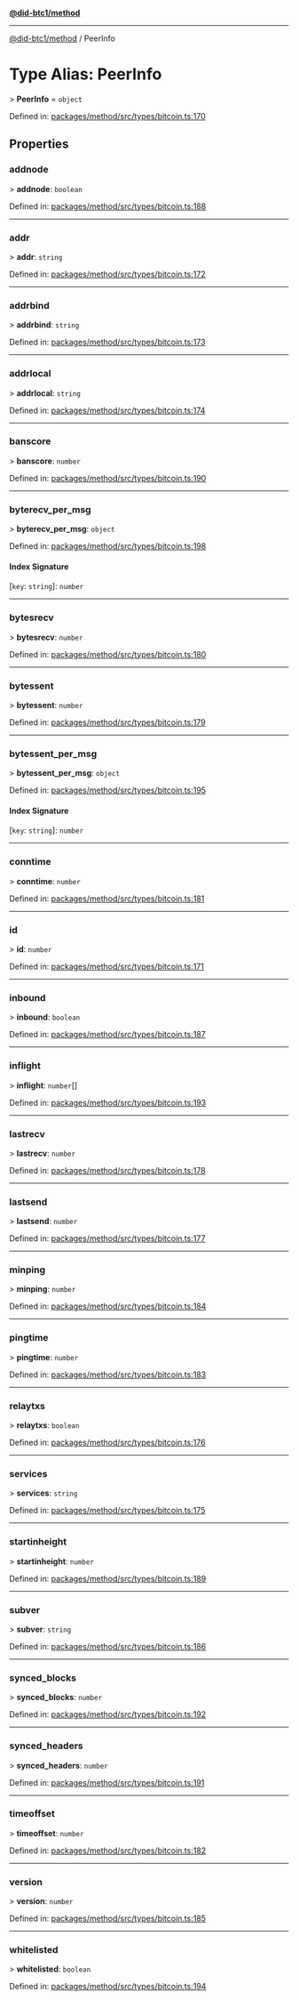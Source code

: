 [**@did-btc1/method**](../README.md)

***

[@did-btc1/method](../globals.md) / PeerInfo

# Type Alias: PeerInfo

&gt; **PeerInfo** = `object`

Defined in: [packages/method/src/types/bitcoin.ts:170](https://github.com/dcdpr/did-btc1-js/blob/4ab6f9915d95beed9bc633644c9db1539395f512/packages/method/src/types/bitcoin.ts#L170)

## Properties

### addnode

&gt; **addnode**: `boolean`

Defined in: [packages/method/src/types/bitcoin.ts:188](https://github.com/dcdpr/did-btc1-js/blob/4ab6f9915d95beed9bc633644c9db1539395f512/packages/method/src/types/bitcoin.ts#L188)

***

### addr

&gt; **addr**: `string`

Defined in: [packages/method/src/types/bitcoin.ts:172](https://github.com/dcdpr/did-btc1-js/blob/4ab6f9915d95beed9bc633644c9db1539395f512/packages/method/src/types/bitcoin.ts#L172)

***

### addrbind

&gt; **addrbind**: `string`

Defined in: [packages/method/src/types/bitcoin.ts:173](https://github.com/dcdpr/did-btc1-js/blob/4ab6f9915d95beed9bc633644c9db1539395f512/packages/method/src/types/bitcoin.ts#L173)

***

### addrlocal

&gt; **addrlocal**: `string`

Defined in: [packages/method/src/types/bitcoin.ts:174](https://github.com/dcdpr/did-btc1-js/blob/4ab6f9915d95beed9bc633644c9db1539395f512/packages/method/src/types/bitcoin.ts#L174)

***

### banscore

&gt; **banscore**: `number`

Defined in: [packages/method/src/types/bitcoin.ts:190](https://github.com/dcdpr/did-btc1-js/blob/4ab6f9915d95beed9bc633644c9db1539395f512/packages/method/src/types/bitcoin.ts#L190)

***

### byterecv\_per\_msg

&gt; **byterecv\_per\_msg**: `object`

Defined in: [packages/method/src/types/bitcoin.ts:198](https://github.com/dcdpr/did-btc1-js/blob/4ab6f9915d95beed9bc633644c9db1539395f512/packages/method/src/types/bitcoin.ts#L198)

#### Index Signature

\[`key`: `string`\]: `number`

***

### bytesrecv

&gt; **bytesrecv**: `number`

Defined in: [packages/method/src/types/bitcoin.ts:180](https://github.com/dcdpr/did-btc1-js/blob/4ab6f9915d95beed9bc633644c9db1539395f512/packages/method/src/types/bitcoin.ts#L180)

***

### bytessent

&gt; **bytessent**: `number`

Defined in: [packages/method/src/types/bitcoin.ts:179](https://github.com/dcdpr/did-btc1-js/blob/4ab6f9915d95beed9bc633644c9db1539395f512/packages/method/src/types/bitcoin.ts#L179)

***

### bytessent\_per\_msg

&gt; **bytessent\_per\_msg**: `object`

Defined in: [packages/method/src/types/bitcoin.ts:195](https://github.com/dcdpr/did-btc1-js/blob/4ab6f9915d95beed9bc633644c9db1539395f512/packages/method/src/types/bitcoin.ts#L195)

#### Index Signature

\[`key`: `string`\]: `number`

***

### conntime

&gt; **conntime**: `number`

Defined in: [packages/method/src/types/bitcoin.ts:181](https://github.com/dcdpr/did-btc1-js/blob/4ab6f9915d95beed9bc633644c9db1539395f512/packages/method/src/types/bitcoin.ts#L181)

***

### id

&gt; **id**: `number`

Defined in: [packages/method/src/types/bitcoin.ts:171](https://github.com/dcdpr/did-btc1-js/blob/4ab6f9915d95beed9bc633644c9db1539395f512/packages/method/src/types/bitcoin.ts#L171)

***

### inbound

&gt; **inbound**: `boolean`

Defined in: [packages/method/src/types/bitcoin.ts:187](https://github.com/dcdpr/did-btc1-js/blob/4ab6f9915d95beed9bc633644c9db1539395f512/packages/method/src/types/bitcoin.ts#L187)

***

### inflight

&gt; **inflight**: `number`[]

Defined in: [packages/method/src/types/bitcoin.ts:193](https://github.com/dcdpr/did-btc1-js/blob/4ab6f9915d95beed9bc633644c9db1539395f512/packages/method/src/types/bitcoin.ts#L193)

***

### lastrecv

&gt; **lastrecv**: `number`

Defined in: [packages/method/src/types/bitcoin.ts:178](https://github.com/dcdpr/did-btc1-js/blob/4ab6f9915d95beed9bc633644c9db1539395f512/packages/method/src/types/bitcoin.ts#L178)

***

### lastsend

&gt; **lastsend**: `number`

Defined in: [packages/method/src/types/bitcoin.ts:177](https://github.com/dcdpr/did-btc1-js/blob/4ab6f9915d95beed9bc633644c9db1539395f512/packages/method/src/types/bitcoin.ts#L177)

***

### minping

&gt; **minping**: `number`

Defined in: [packages/method/src/types/bitcoin.ts:184](https://github.com/dcdpr/did-btc1-js/blob/4ab6f9915d95beed9bc633644c9db1539395f512/packages/method/src/types/bitcoin.ts#L184)

***

### pingtime

&gt; **pingtime**: `number`

Defined in: [packages/method/src/types/bitcoin.ts:183](https://github.com/dcdpr/did-btc1-js/blob/4ab6f9915d95beed9bc633644c9db1539395f512/packages/method/src/types/bitcoin.ts#L183)

***

### relaytxs

&gt; **relaytxs**: `boolean`

Defined in: [packages/method/src/types/bitcoin.ts:176](https://github.com/dcdpr/did-btc1-js/blob/4ab6f9915d95beed9bc633644c9db1539395f512/packages/method/src/types/bitcoin.ts#L176)

***

### services

&gt; **services**: `string`

Defined in: [packages/method/src/types/bitcoin.ts:175](https://github.com/dcdpr/did-btc1-js/blob/4ab6f9915d95beed9bc633644c9db1539395f512/packages/method/src/types/bitcoin.ts#L175)

***

### startinheight

&gt; **startinheight**: `number`

Defined in: [packages/method/src/types/bitcoin.ts:189](https://github.com/dcdpr/did-btc1-js/blob/4ab6f9915d95beed9bc633644c9db1539395f512/packages/method/src/types/bitcoin.ts#L189)

***

### subver

&gt; **subver**: `string`

Defined in: [packages/method/src/types/bitcoin.ts:186](https://github.com/dcdpr/did-btc1-js/blob/4ab6f9915d95beed9bc633644c9db1539395f512/packages/method/src/types/bitcoin.ts#L186)

***

### synced\_blocks

&gt; **synced\_blocks**: `number`

Defined in: [packages/method/src/types/bitcoin.ts:192](https://github.com/dcdpr/did-btc1-js/blob/4ab6f9915d95beed9bc633644c9db1539395f512/packages/method/src/types/bitcoin.ts#L192)

***

### synced\_headers

&gt; **synced\_headers**: `number`

Defined in: [packages/method/src/types/bitcoin.ts:191](https://github.com/dcdpr/did-btc1-js/blob/4ab6f9915d95beed9bc633644c9db1539395f512/packages/method/src/types/bitcoin.ts#L191)

***

### timeoffset

&gt; **timeoffset**: `number`

Defined in: [packages/method/src/types/bitcoin.ts:182](https://github.com/dcdpr/did-btc1-js/blob/4ab6f9915d95beed9bc633644c9db1539395f512/packages/method/src/types/bitcoin.ts#L182)

***

### version

&gt; **version**: `number`

Defined in: [packages/method/src/types/bitcoin.ts:185](https://github.com/dcdpr/did-btc1-js/blob/4ab6f9915d95beed9bc633644c9db1539395f512/packages/method/src/types/bitcoin.ts#L185)

***

### whitelisted

&gt; **whitelisted**: `boolean`

Defined in: [packages/method/src/types/bitcoin.ts:194](https://github.com/dcdpr/did-btc1-js/blob/4ab6f9915d95beed9bc633644c9db1539395f512/packages/method/src/types/bitcoin.ts#L194)

